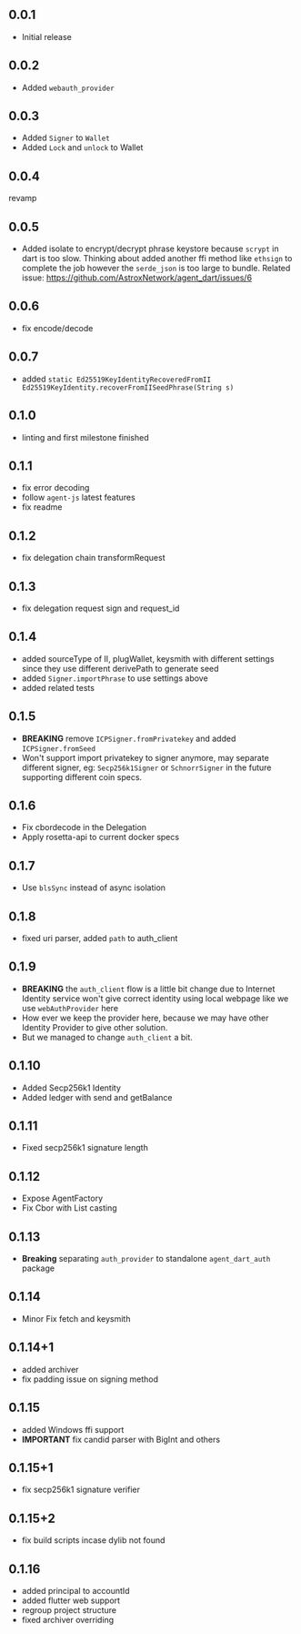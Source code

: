 ## 0.0.1

* Initial release

## 0.0.2

* Added `webauth_provider`

## 0.0.3

* Added `Signer` to `Wallet`
* Added `Lock` and `unlock` to Wallet

## 0.0.4
revamp

## 0.0.5
* Added isolate to encrypt/decrypt phrase keystore because `scrypt` in dart is too slow. Thinking about added another ffi method like `ethsign` to complete the job however the `serde_json` is too large to bundle. Related issue: https://github.com/AstroxNetwork/agent_dart/issues/6

## 0.0.6
* fix encode/decode

## 0.0.7
* added `static Ed25519KeyIdentityRecoveredFromII Ed25519KeyIdentity.recoverFromIISeedPhrase(String s)`

## 0.1.0
* linting and first milestone finished

## 0.1.1
* fix error decoding
* follow `agent-js` latest features
* fix readme

## 0.1.2
* fix delegation chain transformRequest

## 0.1.3
* fix delegation request sign and request_id

## 0.1.4
* added sourceType of II, plugWallet, keysmith with different settings since they use different derivePath to generate seed
* added `Signer.importPhrase` to use settings above
* added related tests

## 0.1.5
* **BREAKING** remove `ICPSigner.fromPrivatekey` and added `ICPSigner.fromSeed`
* Won't support import privatekey to signer anymore, may separate different signer, eg: `Secp256k1Signer` or `SchnorrSigner` in the future supporting different coin specs.

## 0.1.6
* Fix cbordecode in the Delegation
* Apply rosetta-api to current docker specs

## 0.1.7
* Use `blsSync` instead of async isolation

## 0.1.8
* fixed uri parser, added `path` to auth_client

## 0.1.9
* **BREAKING** the `auth_client` flow is a little bit change due to Internet Identity service won't give correct identity using local webpage like we use `webAuthProvider` here
* How ever we keep the provider here, because we may have other Identity Provider to give other solution.
* But we managed to change `auth_client` a bit. 

## 0.1.10
* Added Secp256k1 Identity
* Added ledger with send and getBalance

## 0.1.11
* Fixed secp256k1 signature length

## 0.1.12
* Expose AgentFactory
* Fix Cbor with List<int> casting

## 0.1.13
* **Breaking** separating `auth_provider` to standalone `agent_dart_auth` package

## 0.1.14
* Minor Fix fetch and keysmith

## 0.1.14+1
* added archiver
* fix padding issue on signing method

## 0.1.15
* added Windows ffi support
* **IMPORTANT** fix candid parser with BigInt and others

## 0.1.15+1
* fix secp256k1 signature verifier

## 0.1.15+2
* fix build scripts incase dylib not found

## 0.1.16
* added principal to accountId
* added flutter web support
* regroup project structure
* fixed archiver overriding